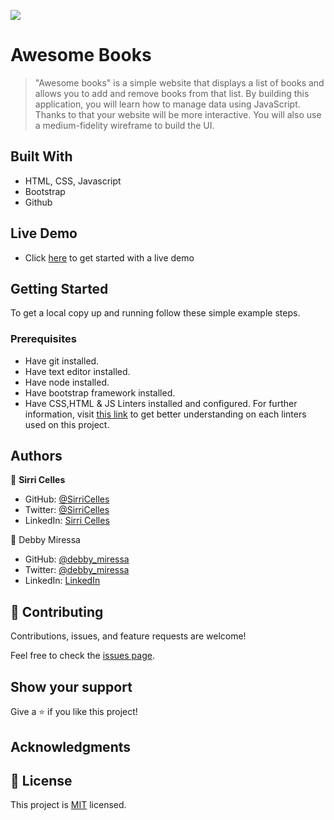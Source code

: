 ![](https://img.shields.io/badge/Microverse-blueviolet)

# Awesome Books

> "Awesome books" is a simple website that displays a list of books and allows you to add and remove books from that list. By building this application, you will learn how to manage data using JavaScript. Thanks to that your website will be more interactive. You will also use a medium-fidelity wireframe to build the UI.

## Built With

- HTML, CSS, Javascript
- Bootstrap
- Github

## Live Demo

- Click [here](https://htmlpreview.github.io/?https://github.com/DebbyMiressa/) to get started with a live demo

## Getting Started

To get a local copy up and running follow these simple example steps.

### Prerequisites

- Have git installed.
- Have text editor installed.
- Have node installed.
- Have bootstrap framework installed.
- Have CSS,HTML & JS Linters installed and configured. For further information, visit [this link](https://github.com/microverseinc/linters-config/blob/master/README.md) to get better understanding on each linters used on this project.

## Authors
👤 **Sirri Celles**

- GitHub: [@SirriCelles](https://github.com/SirriCelles)
- Twitter: [@SirriCelles](https://twitter.com/SirriCelles?t=fZl0blItFUQDC5vozH47nA&s=09)
- LinkedIn: [Sirri Celles](https://www.linkedin.com/in/sirricelles)

👤 Debby Miressa

- GitHub: [@debby_miressa](https://github.com/DebbyMiressa)
- Twitter: [@debby_miressa](https://twitter.com/debby_miressa)
- LinkedIn: [LinkedIn](https://www.linkedin.com/in/debby-miressa-0b85b6182)

## 🤝 Contributing

Contributions, issues, and feature requests are welcome!

Feel free to check the [issues page](../../issues/).

## Show your support

Give a ⭐️ if you like this project!

## Acknowledgments

## 📝 License

This project is [MIT](./MIT.md) licensed.
